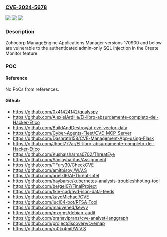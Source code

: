 ### [CVE-2024-5678](https://cve.mitre.org/cgi-bin/cvename.cgi?name=CVE-2024-5678)
![](https://img.shields.io/static/v1?label=Product&message=Applications%20Manager&color=blue)
![](https://img.shields.io/static/v1?label=Version&message=0%20&color=brightgreen)
![](https://img.shields.io/static/v1?label=Vulnerability&message=CWE-89%20Improper%20Neutralization%20of%20Special%20Elements%20used%20in%20an%20SQL%20Command%20('SQL%20Injection')&color=brightgreen)

### Description

Zohocorp ManageEngine Applications Manager versions 170900 and below are vulnerable to the authenticated admin-only SQL Injection in the Create Monitor feature.

### POC

#### Reference
No PoCs from references.

#### Github
- https://github.com/0x41424142/qualyspy
- https://github.com/AlexielArdilla/El-libro-absurdamente-completo-del-Hacker-Etico
- https://github.com/BuildAndDestroy/ai-cve-vector-data
- https://github.com/Cyber-Agents-Fleet/CVE-MCP-Server
- https://github.com/Dashrath158/CVE-Management-App-using-Flask
- https://github.com/Jhoel777ar/El-libro-absurdamente-completo-del-Hacker-Etico
- https://github.com/Kushalsharma0702/ThreatEye
- https://github.com/Sanjayharitas/Assignment
- https://github.com/TFury30/CheckCVE
- https://github.com/amitbisoyi/W.V.S
- https://github.com/arielkl9/AI-Threat-Intel
- https://github.com/baybarse/kubernetes-analysis-troubleshhoting-tool
- https://github.com/bergel07/FinalProject
- https://github.com/fkie-cad/nvd-json-data-feeds
- https://github.com/kayoMichael/CVE
- https://github.com/luci04-bot/RFSA-Tool
- https://github.com/mauvehed/kevvy
- https://github.com/mxgms/debian-audit
- https://github.com/pranavipranz/cve-analyst-langgraph
- https://github.com/projectdiscovery/cvemap
- https://github.com/ro0tx4mit/W.V.S

